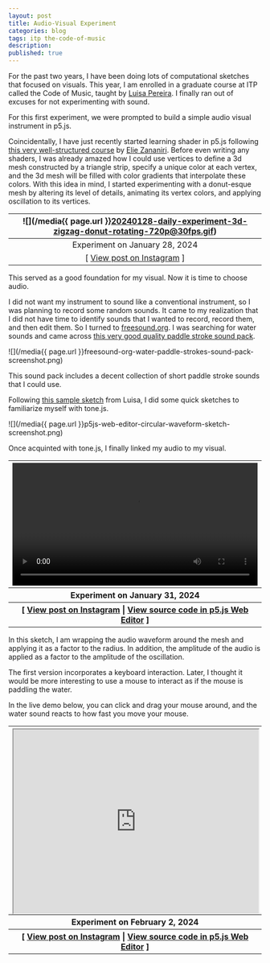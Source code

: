 ```yaml
---
layout: post
title: Audio-Visual Experiment
categories: blog
tags: itp the-code-of-music
description: 
published: true
---
```


For the past two years, I have been doing lots of computational sketches that focused on visuals. This year, I am enrolled in a graduate course at ITP called the Code of Music, taught by [Luisa Pereira](https://www.luisapereira.net). I finally ran out of excuses for not experimenting with sound.

<!--more-->

For this first experiment, we were prompted to build a simple audio visual instrument in p5.js.

Coincidentally, I have just recently started learning shader in p5.js following [this very well-structured course](https://shadertime.betamovement.net) by [Elie Zananiri](https://betamovement.net/about/). Before even writing any shaders, I was already amazed how I could use vertices to define a 3d mesh constructed by a triangle strip, specify a unique color at each vertex, and the 3d mesh will be filled with color gradients that interpolate these colors. With this idea in mind, I started experimenting with a donut-esque mesh by altering its level of details, animating its vertex colors, and applying oscillation to its vertices.

![](/media{{ page.url }}20240128-daily-experiment-3d-zigzag-donut-rotating-720p@30fps.gif) |
:---: |
Experiment on January 28, 2024 |
[ [View post on Instagram](https://www.instagram.com/p/C2pSE1JONX2/) ] |

This served as a good foundation for my visual. Now it is time to choose audio.

I did not want my instrument to sound like a conventional instrument, so I was planning to record some random sounds. It came to my realization that I did not have time to identify sounds that I wanted to record, record them, and then edit them. So I turned to [freesound.org](https://freesound.org). I was searching for water sounds and came across [this very good quality paddle stroke sound pack](https://freesound.org/people/EpicWizard/packs/17730/).

![](/media{{ page.url }}freesound-org-water-paddle-strokes-sound-pack-screenshot.png)

This sound pack includes a decent collection of short paddle stroke sounds that I could use.

Following [this sample sketch](https://editor.p5js.org/luisa/sketches/9Gqsaazs2) from Luisa, I did some quick sketches to familiarize myself with tone.js.

![](/media{{ page.url }}p5js-web-editor-circular-waveform-sketch-screenshot.png)

Once acquinted with tone.js, I finally linked my audio to my visual.

<table style="width: 100%;">
  <thead><tr><th>
    <video controls width="100%" preload="auto" loop>
      <source src="/media/{{ page.url }}20240131-daily-experiment-3d-donut-sound-visualization-1080p@60fps.mp4" type='video/mp4'>
    </video>
  </th></tr></thead>
  <tbody>
  <tr><th>
    Experiment on January 31, 2024
  </th></tr>
  <tr><th>
    [ <a href="https://www.instagram.com/p/C2y9Onbu5nV/">View post on Instagram</a> | <a href="https://editor.p5js.org/jackbdu/sketches/YIyVY4NZw">View source code in p5.js Web Editor</a> ]
  </th></tr>
  </tbody>
</table>

In this sketch, I am wrapping the audio waveform around the mesh and applying it as a factor to the radius. In addition, the amplitude of the audio is applied as a factor to the amplitude of the oscillation.

The first version incorporates a keyboard interaction. Later, I thought it would be more interesting to use a mouse to interact as if the mouse is paddling the water.

In the live demo below, you can click and drag your mouse around, and the water sound reacts to how fast you move your mouse.

<table style="width: 100%;">
  <thead><tr><th>
    <div style="width: 100%; padding-top: 75%; position: relative;">
      <iframe style="position: absolute; width: 100%; height: 100%; left: 0; top: 0;" src="https://editor.p5js.org/jackbdu/full/u6KVNRbiv"></iframe>
    </div>
  </th></tr></thead>
  <tbody>
  <tr><th>
    Experiment on February 2, 2024
  </th></tr>
  <tr><th>
    [ <a href="https://www.instagram.com/p/C224c1vJTG4/">View post on Instagram</a> | <a href="https://editor.p5js.org/jackbdu/sketches/u6KVNRbiv">View source code in p5.js Web Editor</a> ]
  </th></tr>
  </tbody>
</table>
